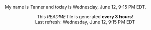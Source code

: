 My name is Tanner and today is Wednesday, June 12, 9:15 PM EDT.

<p align="center">This <i>README</i> file is generated <b>every 3 hours</b>!</br>Last refresh: Wednesday, June 12, 9:15 PM EDT<br /></p>
